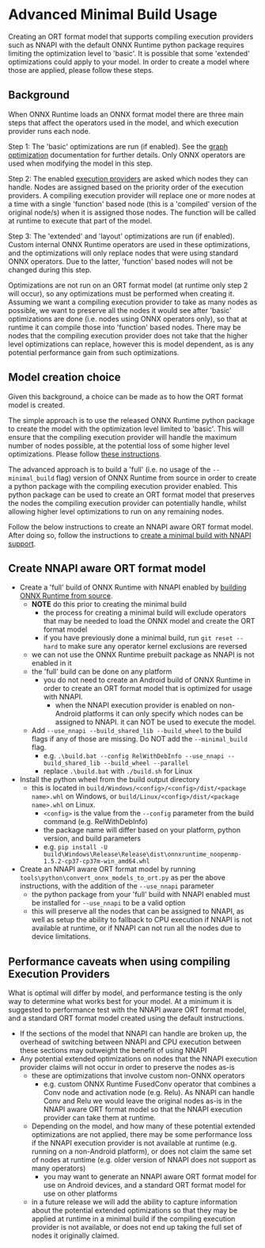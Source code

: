# Advanced Minimal Build Usage

Creating an ORT format model that supports compiling execution providers such as NNAPI with the default ONNX Runtime python package requires limiting the optimization level to 'basic'. It is possible that some 'extended' optimizations could apply to your model. In order to create a model where those are applied, please follow these steps.

## Background
When ONNX Runtime loads an ONNX format model there are three main steps that affect the operators used in the model, and which execution provider runs each node. 

Step 1: The 'basic' optimizations are run (if enabled). See the [graph optimization](ONNX_Runtime_Graph_Optimizations.md) documentation for further details. Only ONNX operators are used when modifying the model in this step. 

Step 2: The enabled [execution providers](https://github.com/microsoft/onnxruntime/tree/master/docs/execution_providers) are asked which nodes they can handle. Nodes are assigned based on the priority order of the execution providers. A compiling execution provider will replace one or more nodes at a time with a single 'function' based node (this is a 'compiled' version of the original node/s) when it is assigned those nodes. The function will be called at runtime to execute that part of the model.

Step 3: The 'extended' and 'layout' optimizations are run (if enabled). Custom internal ONNX Runtime operators are used in these optimizations, and the optimizations will only replace nodes that were using standard ONNX operators. Due to the latter, 'function' based nodes will not be changed during this step.

Optimizations are not run on an ORT format model (at runtime only step 2 will occur), so any optimizations must be performed when creating it. Assuming we want a compiling execution provider to take as many nodes as possible, we want to preserve all the nodes it would see after 'basic' optimizations are done (i.e. nodes using ONNX operators only), so that at runtime it can compile those into 'function' based nodes. There may be nodes that the compiling execution provider does not take that the higher level optimizations can replace, however this is model dependent, as is any potential performance gain from such optimizations.

## Model creation choice

Given this background, a choice can be made as to how the ORT format model is created. 

The simple approach is to use the released ONNX Runtime python package to create the model with the optimization level limited to 'basic'. This will ensure that the compiling execution provider will handle the maximum number of nodes possible, at the potential loss of some higher level optimizations. Please follow [these instructions](ONNX_Runtime_for_Mobile_Platforms.md#Enabling-Execution-Providers-that-compile-kernels-in-a-minimal-build).

The advanced approach is to build a 'full' (i.e. no usage of the `--minimal_build` flag) version of ONNX Runtime from source in order to create a python package with the compiling execution provider enabled. This python package can be used to create an ORT format model that preserves the nodes the compiling execution provider can potentially handle, whilst allowing higher level optimizations to run on any remaining nodes.

Follow the below instructions to create an NNAPI aware ORT format model. After doing so, follow the instructions to [create a minimal build with NNAPI support](ONNX_Runtime_for_Mobile_Platforms.md#Create-a-minimal-build-with-NNAPI-support).

## Create NNAPI aware ORT format model
  - Create a 'full' build of ONNX Runtime with NNAPI enabled by [building ONNX Runtime from source](https://github.com/microsoft/onnxruntime/blob/master/BUILD.md#start-baseline-cpu).
    - **NOTE** do this prior to creating the minimal build
      - the process for creating a minimal build will exclude operators that may be needed to load the ONNX model and create the ORT format model
      - if you have previously done a minimal build, run `git reset --hard` to make sure any operator kernel exclusions are reversed
    - we can not use the ONNX Runtime prebuilt package as NNAPI is not enabled in it
    - the 'full' build can be done on any platform
      - you do not need to create an Android build of ONNX Runtime in order to create an ORT format model that is optimized for usage with NNAPI.
        - when the NNAPI execution provider is enabled on non-Android platforms it can only specify which nodes can be assigned to NNAPI. it can NOT be used to execute the model.
    - Add `--use_nnapi --build_shared_lib --build_wheel` to the build flags if any of those are missing. Do NOT add the `--minimal_build` flag.
      - e.g. `.\build.bat --config RelWithDebInfo --use_nnapi --build_shared_lib --build_wheel --parallel` 
      - replace `.\build.bat` with `./build.sh` for Linux
  - Install the python wheel from the build output directory
    - this is located in `build/Windows/<config>/<config>/dist/<package name>.whl` on Windows, or `build/Linux/<config>/dist/<package name>.whl` on Linux. 
      - `<config>` is the value from the `--config` parameter from the build command (e.g. RelWithDebInfo)
      - the package name will differ based on your platform, python version, and build parameters
      - e.g. `pip install -U build\Windows\Release\Release\dist\onnxruntime_noopenmp-1.5.2-cp37-cp37m-win_amd64.whl`
  - Create an NNAPI aware ORT format model by running `tools\python\convert_onnx_models_to_ort.py` as per the above instructions, with the addition of the `--use_nnapi` parameter
    - the python package from your 'full' build with NNAPI enabled must be installed for `--use_nnapi` to be a valid option
    - this will preserve all the nodes that can be assigned to NNAPI, as well as setup the ability to fallback to CPU execution if NNAPI is not available at runtime, or if NNAPI can not run all the nodes due to device limitations.

## Performance caveats when using compiling Execution Providers

What is optimal will differ by model, and performance testing is the only way to determine what works best for your model. At a minimum it is suggested to performance test with the NNAPI aware ORT format model, and a standard ORT format model created using the default instructions.

  - If the sections of the model that NNAPI can handle are broken up, the overhead of switching between NNAPI and CPU execution between these sections may outweight the benefit of using NNAPI
  - Any potential extended optimizations on nodes that the NNAPI execution provider claims will not occur in order to preserve the nodes as-is
    - these are optimizations that involve custom non-ONNX operators 
      - e.g. custom ONNX Runtime FusedConv operator that combines a Conv node and activation node (e.g. Relu). As NNAPI can handle Conv and Relu we would leave the original nodes as-is in the NNAPI aware ORT format model so that the NNAPI execution provider can take them at runtime.
    - Depending on the model, and how many of these potential extended optimizations are not applied, there may be some performance loss if the NNAPI execution provider is not available at runtime (e.g. running on a non-Android platform), or does not claim the same set of nodes at runtime (e.g. older version of NNAPI does not support as many operators) 
      - you may want to generate an NNAPI aware ORT format model for use on Android devices, and a standard ORT format model for use on other platforms
    - in a future release we will add the ability to capture information about the potential extended optimizations so that they may be applied at runtime in a minimal build if the compiling execution provider is not available, or does not end up taking the full set of nodes it originally claimed.
